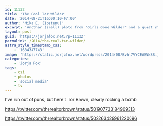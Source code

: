 ```yaml
---
id: 11132
title: 'The Real Tor Wilder'
date: '2014-08-21T16:00:10-07:00'
author: 'Mika E. (Ipstenu)'
excerpt: 'Another (small) photo from "Girls Gone Wilder" and a guest star.'
layout: post
guid: 'https://jorjafox.net/?p=11132'
permalink: /2014/the-real-tor-wilder/
astra_style_timestamp_css:
    - '1634347743'
image: 'https://static.jorjafox.net/wordpress/2014/08/Bvhl7VYCEAEWkSS.jpg'
categories:
    - 'Jorja Fox'
tags:
    - csi
    - photos
    - 'social media'
    - tv
---
```


I've run out of puns, but here's Tor Brown, clearly rocking a bomb

https://twitter.com/therealtorbrown/status/501907733184909313

https://twitter.com/therealtorbrown/status/502263429961220096